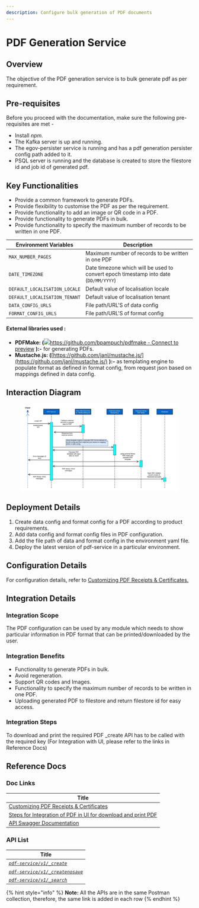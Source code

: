 ```yaml
---
description: Configure bulk generation of PDF documents
---
```


# PDF Generation Service

## Overview <a href="#overview" id="overview"></a>

The objective of the PDF generation service is to bulk generate pdf as per requirement.

## Pre-requisites <a href="#pre-requisites" id="pre-requisites"></a>

Before you proceed with the documentation, make sure the following pre-requisites are met -

* Install _npm._
* The Kafka server is up and running.
* The egov-persister service is running and has a pdf generation persister config path added to it.
* PSQL server is running and the database is created to store the filestore id and job id of generated pdf.

## Key Functionalities <a href="#key-functionalities" id="key-functionalities"></a>

* Provide a common framework to generate PDFs.
* Provide flexibility to customise the PDF as per the requirement.
* Provide functionality to add an image or QR code in a PDF.
* Provide functionality to generate PDFs in bulk.
* Provide functionality to specify the maximum number of records to be written in one PDF.

| Environment Variables         | Description                                                                          |
| ----------------------------- | ------------------------------------------------------------------------------------ |
| `MAX_NUMBER_PAGES`            | Maximum number of records to be written in one PDF                                   |
| `DATE_TIMEZONE`               | Date timezone which will be used to convert epoch timestamp into date (`DD/MM/YYYY`) |
| `DEFAULT_LOCALISATION_LOCALE` | Default value of localisation locale                                                 |
| `DEFAULT_LOCALISATION_TENANT` | Default value of localisation tenant                                                 |
| `DATA_CONFIG_URLS`            | File path/URL'S of data config                                                       |
| `FORMAT_CONFIG_URLS`          | File path/URL'S of format config                                                     |

#### External libraries used : <a href="#external-libraries-used" id="external-libraries-used"></a>

* **PDFMake: (**[![](https://github.githubassets.com/favicon.ico)https://github.com/bpampuch/pdfmake - Connect to preview](https://github.com/bpampuch/pdfmake) **):-** for generating PDFs.
* **Mustache.js: (**[https://github.com/janl/mustache.js/](https://github.com/janl/mustache.js/) **):-** as templating engine to populate format as defined in format config, from request json based on mappings defined in data config.

## Interaction Diagram <a href="#interaction-diagram" id="interaction-diagram"></a>

<figure><img src="../../.gitbook/assets/APdf.jpeg" alt=""><figcaption></figcaption></figure>

## Deployment Details <a href="#deployment-details" id="deployment-details"></a>

1. Create data config and format config for a PDF according to product requirements.
2. Add data config and format config files in PDF configuration.
3. Add the file path of data and format config in the environment yaml file.
4. Deploy the latest version of pdf-service in a particular environment.

## Configuration Details <a href="#configuration-details" id="configuration-details"></a>

For configuration details, refer to [Customizing PDF Receipts & Certificates.](https://urban.digit.org/platform/configure-digit/configuring-digit-services/customizing-pdf-notices-and-certificates/customizing-pdf-receipts-and-certificates)

## Integration Details <a href="#integration" id="integration"></a>

### Integration Scope <a href="#integration-scope" id="integration-scope"></a>

The PDF configuration can be used by any module which needs to show particular information in PDF format that can be printed/downloaded by the user.

### Integration Benefits <a href="#integration-benefits" id="integration-benefits"></a>

* Functionality to generate PDFs in bulk.
* Avoid regeneration.
* Support QR codes and Images.
* Functionality to specify the maximum number of records to be written in one PDF.
* Uploading generated PDF to filestore and return filestore id for easy access.

### Integration Steps <a href="#steps-to-integration" id="steps-to-integration"></a>

To download and print the required PDF \_create API has to be called with the required key (For Integration with UI, please refer to the links in Reference Docs)

## Reference Docs <a href="#reference-docs" id="reference-docs"></a>

### Doc Links <a href="#doc-links" id="doc-links"></a>

| Title                                                                                                                                                                                                                                     |
| ----------------------------------------------------------------------------------------------------------------------------------------------------------------------------------------------------------------------------------------- |
| [Customizing PDF Receipts & Certificates](https://urban.digit.org/platform/configure-digit/configuring-digit-services/customizing-pdf-notices-and-certificates/customizing-pdf-receipts-and-certificates)                                 |
| [Steps for Integration of PDF in UI for download and print PDF](https://urban.digit.org/platform/configure-digit/configuring-digit-services/customizing-pdf-notices-and-certificates/integration-of-pdf-in-ui-for-download-and-print-pdf) |
| [API Swagger Documentation](https://app.swaggerhub.com/apis/eGovernment/pdf-service\_ap\_is/1.1.0)                                                                                                                                        |

### API List <a href="#api-list" id="api-list"></a>

| Title                                                                                           |
| ----------------------------------------------------------------------------------------------- |
| [_`pdf-service/v1/_create`_](https://www.getpostman.com/collections/5a9bfd6fd03f9f2a6fad)       |
| [_`pdf-service/v1/_createnosave`_](https://www.getpostman.com/collections/5a9bfd6fd03f9f2a6fad) |
| [_`pdf-service/v1/_search`_](https://www.getpostman.com/collections/5a9bfd6fd03f9f2a6fad)       |

{% hint style="info" %}
**Note:** All the APIs are in the same Postman collection, therefore, the same link is added in each row
{% endhint %}

